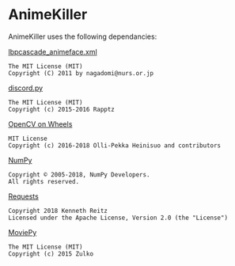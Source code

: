 # AnimeKiller

AnimeKiller uses the following dependancies:

[lbpcascade_animeface.xml](https://github.com/KabirKwatra/AnimeKiller/blob/master/lbpcascade_animeface.xml)
```
The MIT License (MIT)
Copyright (C) 2011 by nagadomi@nurs.or.jp
```

[discord.py](https://github.com/Rapptz/discord.py)
```
The MIT License (MIT)
Copyright (c) 2015-2016 Rapptz
```

[OpenCV on Wheels](https://github.com/skvark/opencv-python)
```
MIT License
Copyright (c) 2016-2018 Olli-Pekka Heinisuo and contributors
```

[NumPy](https://www.numpy.org)
```
Copyright © 2005-2018, NumPy Developers.
All rights reserved.
```

[Requests](http://python-requests.org)
```
Copyright 2018 Kenneth Reitz
Licensed under the Apache License, Version 2.0 (the "License")
```
[MoviePy](https://zulko.github.io/moviepy)
```
The MIT License (MIT)
Copyright (c) 2015 Zulko
```
